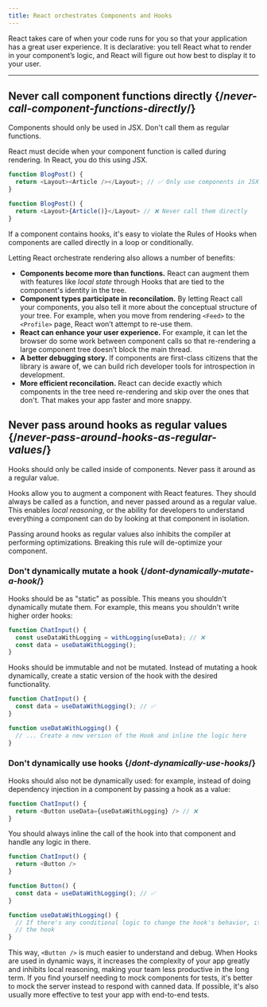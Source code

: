 ```yaml
---
title: React orchestrates Components and Hooks
---
```


<Intro>
React takes care of when your code runs for you so that your application has a great user experience. It is declarative: you tell React what to render in your component’s logic, and React will figure out how best to display it to your user.
</Intro>

<InlineToc />

---

## Never call component functions directly {/*never-call-component-functions-directly*/}
Components should only be used in JSX. Don't call them as regular functions.

React must decide when your component function is called during rendering. In React, you do this using JSX.

```js {2}
function BlogPost() {
  return <Layout><Article /></Layout>; // ✅ Only use components in JSX
}
```

```js {2}
function BlogPost() {
  return <Layout>{Article()}</Layout> // ❌ Never call them directly
}
```

If a component contains hooks, it's easy to violate the Rules of Hooks when components are called directly in a loop or conditionally.

Letting React orchestrate rendering also allows a number of benefits:

* **Components become more than functions.** React can augment them with features like _local state_ through Hooks that are tied to the component's identity in the tree.
* **Component types participate in reconcilation.** By letting React call your components, you also tell it more about the conceptual structure of your tree. For example, when you move from rendering `<Feed>` to the `<Profile>` page, React won’t attempt to re-use them.
* **React can enhance your user experience.** For example, it can let the browser do some work between component calls so that re-rendering a large component tree doesn’t block the main thread.
* **A better debugging story.** If components are first-class citizens that the library is aware of, we can build rich developer tools for introspection in development.
* **More efficient reconcilation.** React can decide exactly which components in the tree need re-rendering and skip over the ones that don't. That makes your app faster and more snappy.

## Never pass around hooks as regular values {/*never-pass-around-hooks-as-regular-values*/}

Hooks should only be called inside of components. Never pass it around as a regular value.

Hooks allow you to augment a component with React features. They should always be called as a function, and never passed around as a regular value. This enables _local reasoning_, or the ability for developers to understand everything a component can do by looking at that component in isolation.

Passing around hooks as regular values also inhibits the compiler at performing optimizations. Breaking this rule will de-optimize your component.

### Don't dynamically mutate a hook {/*dont-dynamically-mutate-a-hook*/}

Hooks should be as "static" as possible. This means you shouldn't dynamically mutate them. For example, this means you shouldn't write higher order hooks:

```js {2}
function ChatInput() {
  const useDataWithLogging = withLogging(useData); // ❌
  const data = useDataWithLogging();
}
```

Hooks should be immutable and not be mutated. Instead of mutating a hook dynamically, create a static version of the hook with the desired functionality.

```js {2,6}
function ChatInput() {
  const data = useDataWithLogging(); // ✅
}

function useDataWithLogging() {
  // ... Create a new version of the Hook and inline the logic here
}
```

### Don't dynamically use hooks {/*dont-dynamically-use-hooks*/}

Hooks should also not be dynamically used: for example, instead of doing dependency injection in a component by passing a hook as a value:

```js {2}
function ChatInput() {
  return <Button useData={useDataWithLogging} /> // ❌
}
```

You should always inline the call of the hook into that component and handle any logic in there.

```js {6}
function ChatInput() {
  return <Button />
}

function Button() {
  const data = useDataWithLogging(); // ✅
}

function useDataWithLogging() {
  // If there's any conditional logic to change the hook's behavior, it should be inlined into
  // the hook
}
```

This way, `<Button />` is much easier to understand and debug. When Hooks are used in dynamic ways, it increases the complexity of your app greatly and inhibits local reasoning, making your team less productive in the long term. If you find yourself needing to mock components for tests, it's better to mock the server instead to respond with canned data. If possible, it's also usually more effective to test your app with end-to-end tests.

